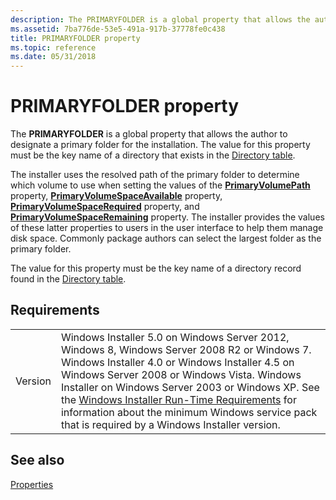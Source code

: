 ```yaml
---
description: The PRIMARYFOLDER is a global property that allows the author to designate a primary folder for the installation.
ms.assetid: 7ba776de-53e5-491a-917b-37778fe0c438
title: PRIMARYFOLDER property
ms.topic: reference
ms.date: 05/31/2018
---
```


# PRIMARYFOLDER property

The **PRIMARYFOLDER** is a global property that allows the author to designate a primary folder for the installation. The value for this property must be the key name of a directory that exists in the [Directory table](directory-table.md).

The installer uses the resolved path of the primary folder to determine which volume to use when setting the values of the [**PrimaryVolumePath**](primaryvolumepath.md) property, [**PrimaryVolumeSpaceAvailable**](primaryvolumespaceavailable.md) property, [**PrimaryVolumeSpaceRequired**](primaryvolumespacerequired.md) property, and [**PrimaryVolumeSpaceRemaining**](primaryvolumespaceremaining.md) property. The installer provides the values of these latter properties to users in the user interface to help them manage disk space. Commonly package authors can select the largest folder as the primary folder.

The value for this property must be the key name of a directory record found in the [Directory table](directory-table.md).

## Requirements



|                    |                                                                                                                                                                                                                                                                                                                                                                                                                                                  |
|--------------------|--------------------------------------------------------------------------------------------------------------------------------------------------------------------------------------------------------------------------------------------------------------------------------------------------------------------------------------------------------------------------------------------------------------------------------------------------|
| Version<br/> | Windows Installer 5.0 on Windows Server 2012, Windows 8, Windows Server 2008 R2 or Windows 7. Windows Installer 4.0 or Windows Installer 4.5 on Windows Server 2008 or Windows Vista. Windows Installer on Windows Server 2003 or Windows XP. See the [Windows Installer Run-Time Requirements](windows-installer-portal.md) for information about the minimum Windows service pack that is required by a Windows Installer version.<br/> |



## See also

<dl> <dt>

[Properties](properties.md)
</dt> </dl>

 

 




